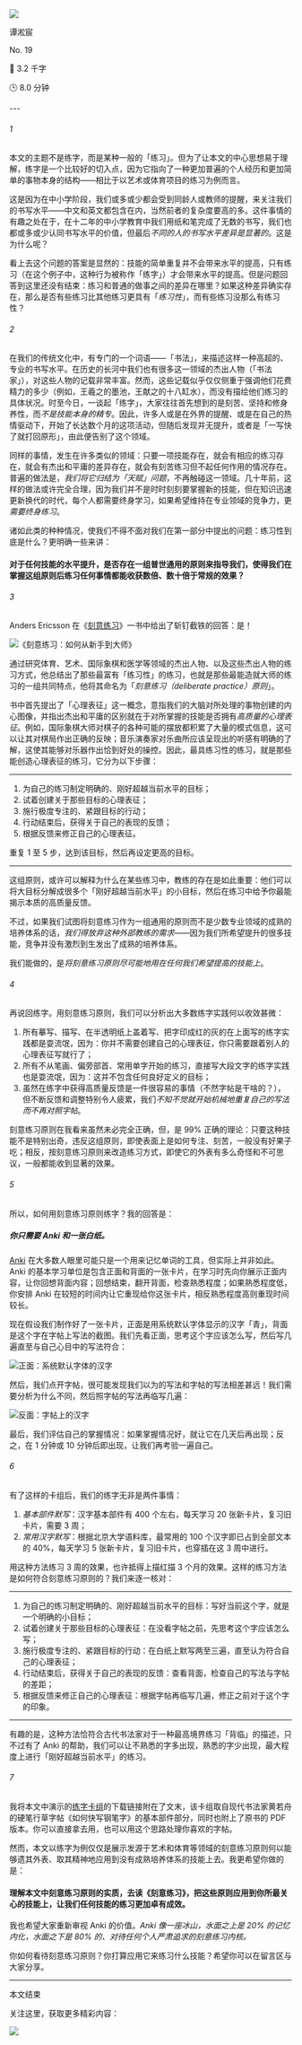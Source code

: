 <section id="frontmatter">
<section id="frontmatter-left">
<img id="avatar" src="https://tva1.sinaimg.cn/large/006y8mN6gy1g73qxb4k8xj30dw0dwgmu.jpg">
<p id="name">谭淞宸</p>
</section>
<section id="frontmatter-right">
<p id="number">No. 19</p>
<p id="word-count">📝 3.2 千字</p>
<p id="time-estimation">🕒 8.0 分钟</p>
</section>
</section>
---

###### 1

本文的主题不是练字，而是某种一般的「练习」。但为了让本文的中心思想易于理解，练字是一个比较好的切入点，因为它指向了一种更加普遍的个人经历和更加简单的事物本身的结构——相比于以艺术或体育项目的练习为例而言。

这是因为在中小学阶段，我们或多或少都会受到同龄人或教师的提醒，来关注我们的书写水平——中文和英文都包含在内，当然前者的复杂度要高的多。这件事情的有趣之处在于，在十二年的中小学教育中我们用纸和笔完成了无数的书写，我们也都或多或少认同书写水平的价值，但最后*不同的人的书写水平差异是显著的*。这是为什么呢？

看上去这个问题的答案是显然的：技能的简单重复并不会带来水平的提高，只有练习（在这个例子中，这种行为被称作「练字」）才会带来水平的提高。但是问题回答到这里还没有结束：练习和普通的做事之间的差异在哪里？如果这种差异确实存在，那么是否有些练习比其他练习更具有「*练习性*」，而有些练习没那么有练习性？

###### 2

在我们的传统文化中，有专门的一个词语——「书法」，来描述这样一种高超的、专业的书写水平。在历史的长河中我们也有很多这一领域的杰出人物（「书法家」），对这些人物的记载非常丰富。然而，这些记载似乎仅仅侧重于强调他们花费精力的多少（例如，王羲之的墨池，王献之的十八缸水），而没有描绘他们练习的具体状况。时至今日，一谈起「练字」，大家往往首先想到的是刻苦、坚持和修身养性，而*不是技能本身的精专*。因此，许多人或是在外界的提醒、或是在自己的热情驱动下，开始了长达数个月的这项活动，但随后发现并无提升，或者是「一写快了就打回原形」，由此便告别了这个领域。

同样的事情，发生在许多类似的领域：只要一项技能存在，就会有相应的练习存在，就会有杰出和平庸的差异存在，就会有刻苦练习但不起任何作用的情况存在。普遍的做法是，*我们将它归结为「天赋」问题*，不再触碰这一领域。几十年前，这样的做法或许完全合理，因为我们并不是时时刻刻要掌握新的技能，但在知识迅速更新换代的时代，每个人都需要终身学习，如果希望维持在专业领域的竞争力，更*需要终身练习*。

诸如此类的种种情况，使我们不得不面对我们在第一部分中提出的问题：练习性到底是什么？更明确一些来讲：

#### 对于任何技能的水平提升，是否存在一组普世通用的原则来指导我们，使得我们在掌握这组原则后练习任何事情都能收获数倍、数十倍于常规的效果？

###### 3

Anders Ericsson 在《[刻意练习](https://book.douban.com/subject/26895993//)》一书中给出了斩钉截铁的回答：是！

![《刻意练习：如何从新手到大师》](http://img.candobear.com/2020-02-29-%E5%88%BB%E6%84%8F%E7%BB%83%E4%B9%A0.jpg)

通过研究体育、艺术、国际象棋和医学等领域的杰出人物、以及这些杰出人物的练习方式，他总结出了那些最富有「练习性」的练习，也就是那些最能造就大师的练习的一组共同特点，他将其命名为「*刻意练习（deliberate practice）原则*」。

书中首先提出了「心理表征」这一概念，意指我们的大脑对所处理的事物创建的内心图像，并指出杰出和平庸的区别就在于对所掌握的技能是否拥有*高质量的心理表征*。例如，国际象棋大师对棋子的各种可能的摆放都积累了大量的模式信息，这可以让其对棋局作出正确的反映；音乐演奏家对乐曲所应该呈现出的听感有明确的了解，这使其能够对乐器作出恰到好处的操控。因此，最具练习性的练习，就是那些能创造心理表征的练习，它分为以下步骤：

---

1. 为自己的练习制定明确的、刚好超越当前水平的目标；
2. 试着创建关于那些目标的心理表征；
3. 施行极度专注的、紧跟目标的行动；
4. 行动结束后，获得关于自己的表现的反馈；
5. 根据反馈来修正自己的心理表征。

重复 1 至 5 步，达到该目标，然后再设定更高的目标。

---

这组原则，或许可以解释为什么在某些练习中，教练的存在是如此重要：他们可以将大目标分解成很多个「刚好超越当前水平」的小目标，然后在练习中给予你最能揭示本质的高质量反馈。

不过，如果我们试图将刻意练习作为一组通用的原则而不是少数专业领域的成熟的培养体系的话，*我们得放弃这种外部教练的需求*——因为我们所希望提升的很多技能，竞争并没有激烈到生发出了成熟的培养体系。

我们能做的，是*将刻意练习原则尽可能地用在任何我们希望提高的技能上*。

###### 4

再说回练字。用刻意练习原则，我们可以分析出大多数练字实践何以收效甚微：

1. 所有摹写、描写、在半透明纸上盖着写、把字印成红的灰的在上面写的练字实践都是耍流氓，因为：你并不需要创建自己的心理表征，你只需要跟着别人的心理表征写就行了；
2. 所有不从笔画、偏旁部首、常用单字开始的练习，直接写大段文字的练字实践也是耍流氓，因为：这并不包含任何良好定义的目标；
3. 虽然在练字中获得高质量反馈是一件很容易的事情（不然字帖是干啥的？），但不断反馈和调整特别令人疲累，我们*不知不觉就开始机械地重复自己的写法而不再对照字帖*。

刻意练习原则在我看来虽然未必完全正确，但，是 99% 正确的理论：只要这种技能不是特别出奇，违反这组原则，即使表面上是如何专注、刻苦，一般没有好果子吃；相反，按刻意练习原则来改造练习方式，即使它的外表有多么奇怪和不可思议，一般都能收到显著的效果。

###### 5

所以，如何用刻意练习原则练字？我的回答是：

##### 你只需要 Anki 和一张白纸。

[Anki](https://apps.ankiweb.net/) 在大多数人眼里可能只是一个用来记忆单词的工具，但实际上并非如此。Anki 的基本学习单位是包含正面和背面的一张卡片，在学习时先向你展示正面内容，让你回想背面内容；回想结束，翻开背面，检查熟悉程度；如果熟悉程度低，你安排 Anki 在较短的时间内让它重现给你这张卡片，相反熟悉程度高则重现时间较长。

现在假设我们制作好了一张卡片，正面是用系统默认字体显示的汉字「青」，背面是这个字在字帖上写法的截图。我们先看正面，思考这个字应该怎么写，然后写几遍直至与自己心目中的写法符合：

![正面：系统默认字体的汉字](http://img.candobear.com/2020-02-29-IMG_3214.PNG)



然后，我们点开字帖，很可能发现我们以为的写法和字帖的写法相差甚远！我们需要分析为什么不同，然后照字帖的写法再临写几遍：

![反面：字帖上的汉字](http://img.candobear.com/2020-02-29-IMG_3215.PNG)



最后，我们评估自己的掌握情况：如果掌握情况好，就让它在几天后再出现；反之，在 1 分钟或 10 分钟后即出现，让我们再考验一遍自己。

###### 6

有了这样的卡组后，我们的练字无非是两件事情：

1. *基本部件默写*：汉字基本部件有 400 个左右，每天学习 20 张新卡片，复习旧卡片，需要 3 周；
2. *常用汉字默写*：根据北京大学语料库，最常用的 100 个汉字即已占到全部文本的 40%，每天学习 5 张新卡片，复习旧卡片，也穿插在这 3 周中进行。

用这种方法练习 3 周的效果，也许抵得上描红描 3 个月的效果。这样的练习方法是如何符合刻意练习原则的？我们来逐一核对：

---

1. 为自己的练习制定明确的、刚好超越当前水平的目标：写好当前这个字，就是一个明确的小目标；
2. 试着创建关于那些目标的心理表征：在没看字帖之前，先思考这个字应该怎么写；
3. 施行极度专注的、紧跟目标的行动：在白纸上默写两至三遍，直至认为符合自己的心理表征；
4. 行动结束后，获得关于自己的表现的反馈：查看背面，检查自己的写法与字帖的差距；
5. 根据反馈来修正自己的心理表征：根据字帖再临写几遍，修正之前对于这个字的印象。

---

有趣的是，这种方法恰符合古代书法家对于一种最高境界练习「背临」的描述，只不过有了 Anki 的帮助，我们可以让不熟悉的字多出现，熟悉的字少出现，最大程度上进行「刚好超越当前水平」的练习。

###### 7

我将本文中演示的[练字卡组](https://share.weiyun.com/5XNCTpX)的下载链接附在了文末，该卡组取自现代书法家黄若舟的硬笔行草字帖《如何快写钢笔字》的基本部件部分，同时也附上了原书的 PDF 版本。你可以直接拿去用，也可以用这个思路处理你喜欢的字帖。

然而，本文以练字为例仅仅是展示发源于艺术和体育等领域的刻意练习原则何以能够遗其外表、取其精神地应用到没有成熟培养体系的技能上去。我更希望你做的是：

#### 理解本文中刻意练习原则的实质，去读《刻意练习》，把这些原则应用到你所最关心的技能上，让我们任何技能的练习更加卓有成效。

我也希望大家重新审视 Anki 的价值。*Anki 像一座冰山，水面之上是 20% 的记忆内化，水面之下是 80% 的、对待任何个人严肃追求的刻意练习内核。*

你如何看待刻意练习原则？你打算应用它来练习什么技能？希望你可以在留言区与大家分享。

---

<section id="backmatter">
<p id="end">本文结束</p>
<p id="more">关注这里，获取更多精彩内容：</p>
<img src="https://tva1.sinaimg.cn/large/006y8mN6ly1g77q459r7nj30u00u0tae.jpg">
</section>